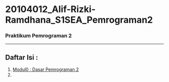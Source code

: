 # 20104012_Alif-Rizki-Ramdhana_S1SEA_Pemrograman2

### Praktikum Pemrograman 2

<hr>

## Daftar Isi :
1. [Modul0 : Dasar Pemrograman 2](https://github.com/renzien/20104012_Alif-Rizki-Ramdhana_S1SEA_Pemrograman2/tree/Modul0)
2. 
